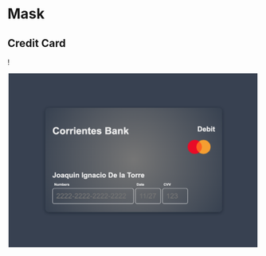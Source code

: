 # Mask



## Credit Card 



!<p align="center">
  <img width="500" height="350" src="./img/creditCard-js-html-css.png" />
</p>
